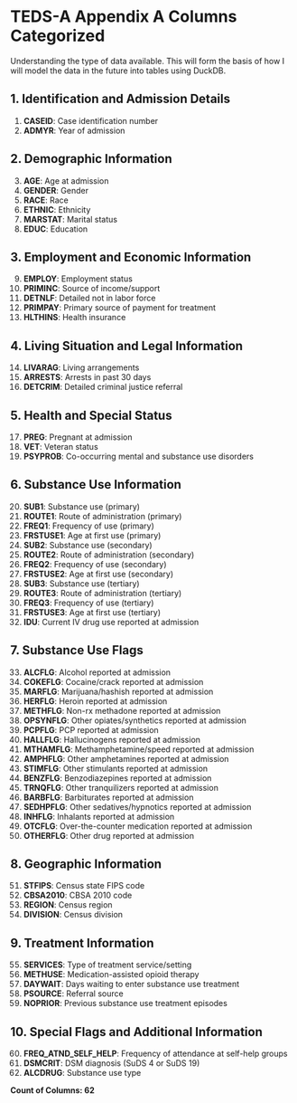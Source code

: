 # TEDS-A Appendix A Columns Categorized

Understanding the type of data available. This will form the basis of how I will model the data in the future into tables using DuckDB.

## 1. Identification and Admission Details
1. **CASEID**: Case identification number
2. **ADMYR**: Year of admission

## 2. Demographic Information
3. **AGE**: Age at admission
4. **GENDER**: Gender
5. **RACE**: Race
6. **ETHNIC**: Ethnicity
7. **MARSTAT**: Marital status
8. **EDUC**: Education

## 3. Employment and Economic Information
9. **EMPLOY**: Employment status
10. **PRIMINC**: Source of income/support
11. **DETNLF**: Detailed not in labor force
12. **PRIMPAY**: Primary source of payment for treatment
13. **HLTHINS**: Health insurance

## 4. Living Situation and Legal Information
14. **LIVARAG**: Living arrangements
15. **ARRESTS**: Arrests in past 30 days
16. **DETCRIM**: Detailed criminal justice referral

## 5. Health and Special Status
17. **PREG**: Pregnant at admission
18. **VET**: Veteran status
19. **PSYPROB**: Co-occurring mental and substance use disorders

## 6. Substance Use Information
20. **SUB1**: Substance use (primary)
21. **ROUTE1**: Route of administration (primary)
22. **FREQ1**: Frequency of use (primary)
23. **FRSTUSE1**: Age at first use (primary)
24. **SUB2**: Substance use (secondary)
25. **ROUTE2**: Route of administration (secondary)
26. **FREQ2**: Frequency of use (secondary)
27. **FRSTUSE2**: Age at first use (secondary)
28. **SUB3**: Substance use (tertiary)
29. **ROUTE3**: Route of administration (tertiary)
30. **FREQ3**: Frequency of use (tertiary)
31. **FRSTUSE3**: Age at first use (tertiary)
32. **IDU**: Current IV drug use reported at admission

## 7. Substance Use Flags
33. **ALCFLG**: Alcohol reported at admission
34. **COKEFLG**: Cocaine/crack reported at admission
35. **MARFLG**: Marijuana/hashish reported at admission
36. **HERFLG**: Heroin reported at admission
37. **METHFLG**: Non-rx methadone reported at admission
38. **OPSYNFLG**: Other opiates/synthetics reported at admission
39. **PCPFLG**: PCP reported at admission
40. **HALLFLG**: Hallucinogens reported at admission
41. **MTHAMFLG**: Methamphetamine/speed reported at admission
42. **AMPHFLG**: Other amphetamines reported at admission
43. **STIMFLG**: Other stimulants reported at admission
44. **BENZFLG**: Benzodiazepines reported at admission
45. **TRNQFLG**: Other tranquilizers reported at admission
46. **BARBFLG**: Barbiturates reported at admission
47. **SEDHPFLG**: Other sedatives/hypnotics reported at admission
48. **INHFLG**: Inhalants reported at admission
49. **OTCFLG**: Over-the-counter medication reported at admission
50. **OTHERFLG**: Other drug reported at admission

## 8. Geographic Information
51. **STFIPS**: Census state FIPS code
52. **CBSA2010**: CBSA 2010 code
53. **REGION**: Census region
54. **DIVISION**: Census division

## 9. Treatment Information
55. **SERVICES**: Type of treatment service/setting
56. **METHUSE**: Medication-assisted opioid therapy
57. **DAYWAIT**: Days waiting to enter substance use treatment
58. **PSOURCE**: Referral source
59. **NOPRIOR**: Previous substance use treatment episodes

## 10. Special Flags and Additional Information
60. **FREQ_ATND_SELF_HELP**: Frequency of attendance at self-help groups
61. **DSMCRIT**: DSM diagnosis (SuDS 4 or SuDS 19)
62. **ALCDRUG**: Substance use type

**Count of Columns: 62**

